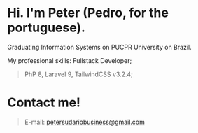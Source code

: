 # Hi. I'm Peter (Pedro, for the portuguese).

Graduating Information Systems on PUCPR University on Brazil.

My professional skills:
Fullstack Developer;
>PhP 8, Laravel 9, TailwindCSS v3.2.4;



# Contact me!
>E-mail: petersudariobusiness@gmail.com

